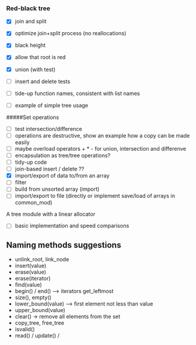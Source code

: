 ### Red-black tree

- [x] join and split
- [x] optimize join+split process (no reallocations)
- [x] black height
- [x] allow that root is red
- [x] union  (with test)
- [ ] insert and delete tests

- [ ] tide-up function names, consistent with list names
- [ ] example of simple tree usage

#####Set operations

- [ ] test intersection/difference
- [ ] operations are destructive, show an example how a copy
      can be made easily
- [ ] maybe overload operators + * - for union, intersection and differenve
- [ ] encapsulation as tree/tree operations?
- [ ] tidy-up code
- [ ] join-based insert / delete ??
- [x] import/export of data to/from an array
- [ ] filter
- [ ] build from unsorted array (import)
- [ ] import/export to file (directly or implement save/load of arrays in common_mod)

A tree module with a linear allocator
- [ ] basic implementation and speed comparisons

## Naming methods suggestions

- unlink_root, link_node
- insert(value)
- erase(value)
- erase(iterator)
- find(value)
- begin() / end() --> iterators get_leftmost
- size(), empty()
- lower_bound(value) --> first element not less than value
- upper_bound(value)
- clear() -> remove all elements from the set
- copy_tree, free_tree
- isvalid()
- read() / update() / 
